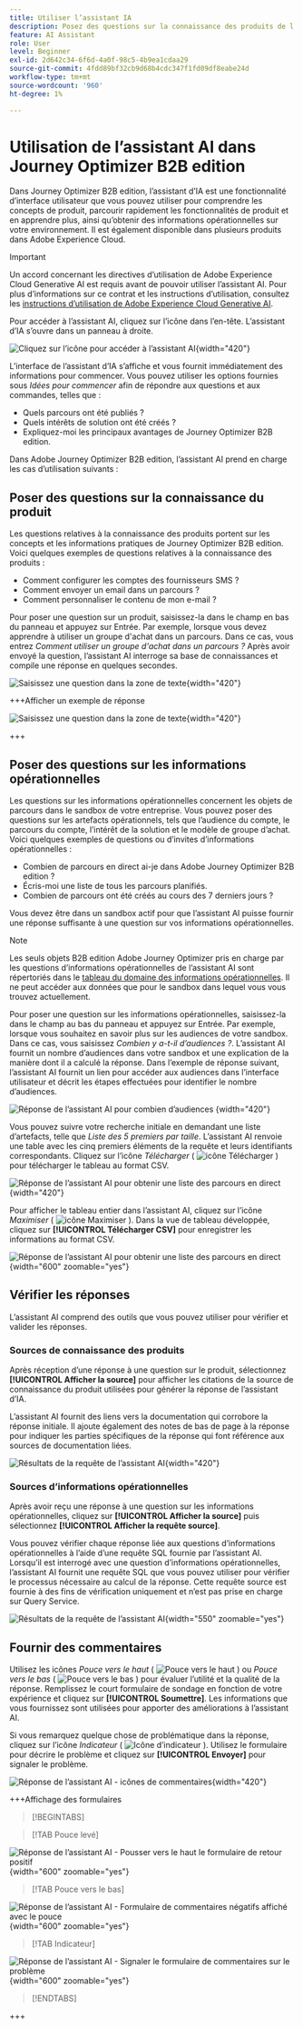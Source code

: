 ```yaml
---
title: Utiliser l’assistant IA
description: Posez des questions sur la connaissance des produits de l’assistant AI et obtenez des informations opérationnelles sur les parcours, les audiences et les groupes d’achat dans Journey Optimizer B2B edition.
feature: AI Assistant
role: User
level: Beginner
exl-id: 2d642c34-6f6d-4a0f-98c5-4b9ea1cdaa29
source-git-commit: 4fdd89bf32cb9d68b4cdc347f1fd09df8eabe24d
workflow-type: tm+mt
source-wordcount: '960'
ht-degree: 1%

---
```


# Utilisation de l’assistant AI dans Journey Optimizer B2B edition

Dans Journey Optimizer B2B edition, l’assistant d’IA est une fonctionnalité d’interface utilisateur que vous pouvez utiliser pour comprendre les concepts de produit, parcourir rapidement les fonctionnalités de produit et en apprendre plus, ainsi qu’obtenir des informations opérationnelles sur votre environnement. Il est également disponible dans plusieurs produits dans Adobe Experience Cloud.

>[!IMPORTANT]
>
>Un accord concernant les directives d’utilisation de Adobe Experience Cloud Generative AI est requis avant de pouvoir utiliser l’assistant AI. Pour plus d’informations sur ce contrat et les instructions d’utilisation, consultez les [instructions d’utilisation de Adobe Experience Cloud Generative AI](https://www.adobe.com/legal/licenses-terms/adobe-dx-gen-ai-user-guidelines.html).

Pour accéder à l’assistant AI, cliquez sur l’icône dans l’en-tête. L’assistant d’IA s’ouvre dans un panneau à droite.

![Cliquez sur l’icône pour accéder à l’assistant AI](./assets/ai-assistant-icon-displayed.png){width="420"}

L’interface de l’assistant d’IA s’affiche et vous fournit immédiatement des informations pour commencer. Vous pouvez utiliser les options fournies sous _Idées pour commencer_ afin de répondre aux questions et aux commandes, telles que :

* Quels parcours ont été publiés ?
* Quels intérêts de solution ont été créés ?
* Expliquez-moi les principaux avantages de Journey Optimizer B2B edition.

Dans Adobe Journey Optimizer B2B edition, l’assistant AI prend en charge les cas d’utilisation suivants :

## Poser des questions sur la connaissance du produit

Les questions relatives à la connaissance des produits portent sur les concepts et les informations pratiques de Journey Optimizer B2B edition. Voici quelques exemples de questions relatives à la connaissance des produits :

* Comment configurer les comptes des fournisseurs SMS ?
* Comment envoyer un email dans un parcours ?
* Comment personnaliser le contenu de mon e-mail ?

Pour poser une question sur un produit, saisissez-la dans le champ en bas du panneau et appuyez sur Entrée. Par exemple, lorsque vous devez apprendre à utiliser un groupe d&#39;achat dans un parcours. Dans ce cas, vous entrez _Comment utiliser un groupe d&#39;achat dans un parcours ?_ Après avoir envoyé la question, l’assistant AI interroge sa base de connaissances et compile une réponse en quelques secondes.

![Saisissez une question dans la zone de texte](./assets/ai-assistant-ask-question.png){width="420"}

+++Afficher un exemple de réponse

![Saisissez une question dans la zone de texte](./assets/ai-assistant-product-answer.png){width="420"}

+++

## Poser des questions sur les informations opérationnelles

Les questions sur les informations opérationnelles concernent les objets de parcours dans le sandbox de votre entreprise. Vous pouvez poser des questions sur les artefacts opérationnels, tels que l’audience du compte, le parcours du compte, l’intérêt de la solution et le modèle de groupe d’achat. Voici quelques exemples de questions ou d’invites d’informations opérationnelles :

* Combien de parcours en direct ai-je dans Adobe Journey Optimizer B2B edition ?
* Écris-moi une liste de tous les parcours planifiés.
* Combien de parcours ont été créés au cours des 7 derniers jours ?

Vous devez être dans un sandbox actif pour que l’assistant AI puisse fournir une réponse suffisante à une question sur vos informations opérationnelles.

>[!NOTE]
>
>Les seuls objets B2B edition Adobe Journey Optimizer pris en charge par les questions d’informations opérationnelles de l’assistant AI sont répertoriés dans le [tableau du domaine des informations opérationnelles](./ai-assistant-overview.md#operational-insights). Il ne peut accéder aux données que pour le sandbox dans lequel vous vous trouvez actuellement.

Pour poser une question sur les informations opérationnelles, saisissez-la dans le champ au bas du panneau et appuyez sur Entrée. Par exemple, lorsque vous souhaitez en savoir plus sur les audiences de votre sandbox. Dans ce cas, vous saisissez _Combien y a-t-il d’audiences ?_.  L’assistant AI fournit un nombre d’audiences dans votre sandbox et une explication de la manière dont il a calculé la réponse. Dans l’exemple de réponse suivant, l’assistant AI fournit un lien pour accéder aux audiences dans l’interface utilisateur et décrit les étapes effectuées pour identifier le nombre d’audiences.

![Réponse de l’assistant AI pour combien d’audiences &#x200B;](./assets/ai-assistant-insights-answer.png){width="420"}

Vous pouvez suivre votre recherche initiale en demandant une liste d’artefacts, telle que _Liste des 5 premiers par taille_. L’assistant AI renvoie une table avec les cinq premiers éléments de la requête et leurs identifiants correspondants. Cliquez sur l’icône _Télécharger_ ( ![icône Télécharger](../assets/do-not-localize/icon-download.svg) ) pour télécharger le tableau au format CSV.

![Réponse de l’assistant AI pour obtenir une liste des parcours en direct](./assets/ai-assistant-artifacts-query.png){width="420"}

Pour afficher le tableau entier dans l’assistant AI, cliquez sur l’icône _Maximiser_ ( ![icône Maximiser](../assets/do-not-localize/icon-maximize.svg) ). Dans la vue de tableau développée, cliquez sur **[!UICONTROL Télécharger CSV]** pour enregistrer les informations au format CSV.

![Réponse de l’assistant AI pour obtenir une liste des parcours en direct](./assets/ai-assistant-artifacts-maximize.png){width="600" zoomable="yes"}

## Vérifier les réponses

L’assistant AI comprend des outils que vous pouvez utiliser pour vérifier et valider les réponses.

### Sources de connaissance des produits

Après réception d’une réponse à une question sur le produit, sélectionnez **[!UICONTROL Afficher la source]** pour afficher les citations de la source de connaissance du produit utilisées pour générer la réponse de l’assistant d’IA.

L’assistant AI fournit des liens vers la documentation qui corrobore la réponse initiale. Il ajoute également des notes de bas de page à la réponse pour indiquer les parties spécifiques de la réponse qui font référence aux sources de documentation liées.

![Résultats de la requête de l’assistant AI](./assets/ai-assistant-product-answer-sources.png){width="420"}

### Sources d’informations opérationnelles

Après avoir reçu une réponse à une question sur les informations opérationnelles, cliquez sur **[!UICONTROL Afficher la source]** puis sélectionnez **[!UICONTROL Afficher la requête source]**.

Vous pouvez vérifier chaque réponse liée aux questions d’informations opérationnelles à l’aide d’une requête SQL fournie par l’assistant AI. Lorsqu’il est interrogé avec une question d’informations opérationnelles, l’assistant AI fournit une requête SQL que vous pouvez utiliser pour vérifier le processus nécessaire au calcul de la réponse. Cette requête source est fournie à des fins de vérification uniquement et n’est pas prise en charge sur Query Service.

![Résultats de la requête de l’assistant AI](./assets/ai-assistant-artifacts-query-source.png){width="550" zoomable="yes"}

## Fournir des commentaires

Utilisez les icônes _Pouce vers le haut_ ( ![Pouce vers le haut](../assets/do-not-localize/icon-thumb-up.svg) ) ou _Pouce vers le bas_ ( ![Pouce vers le bas](../assets/do-not-localize/icon-thumb-down.svg) ) pour évaluer l’utilité et la qualité de la réponse. Remplissez le court formulaire de sondage en fonction de votre expérience et cliquez sur **[!UICONTROL Soumettre]**. Les informations que vous fournissez sont utilisées pour apporter des améliorations à l’assistant AI.

Si vous remarquez quelque chose de problématique dans la réponse, cliquez sur l’icône _Indicateur_ ( ![Icône d’indicateur](../assets/do-not-localize/icon-flag.svg) ). Utilisez le formulaire pour décrire le problème et cliquez sur **[!UICONTROL Envoyer]** pour signaler le problème.

![Réponse de l’assistant AI - icônes de commentaires](./assets/ai-assistant-response-feedback-icons.png){width="420"}

+++Affichage des formulaires

>[!BEGINTABS]

>[!TAB Pouce levé]

![Réponse de l’assistant AI - Pousser vers le haut le formulaire de retour positif](./assets/ai-assistant-response-feedback-positive-form.png){width="600" zoomable="yes"}

>[!TAB Pouce vers le bas]

![Réponse de l’assistant AI - Formulaire de commentaires négatifs affiché avec le pouce](./assets/ai-assistant-response-feedback-negative-form.png){width="600" zoomable="yes"}

>[!TAB Indicateur]

![Réponse de l’assistant AI - Signaler le formulaire de commentaires sur le problème](./assets/ai-assistant-response-feedback-flagged-form.png){width="600" zoomable="yes"}

>[!ENDTABS]

+++

